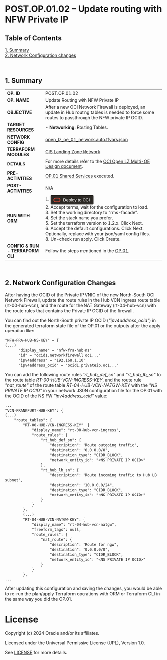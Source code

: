 # POST.OP.01.02 – Update routing with NFW Private IP

## **Table of Contents**

[1. Summary](#1-summary)</br>
[2. Network Configuration changes](#2-iam-configuration-changes)</br>

&nbsp; 

## **1. Summary**

| |  |
|---|---| 
| **OP. ID** | POST.OP.01.02 |
| **OP. NAME** | Update Routing with NFW Private IP | 
| **OBJECTIVE** | After a new OCI Network Firewall is deployed, an update in Hub routing tables is needed to force some routes to passthrough the NFW private IP OCID. |
| **TARGET RESOURCES** | - **Networking**: Routing Tables. |
| **NETWORK CONFIG** |[open_lz_oe_01_network.auto.tfvars.json](open_lz_oe_01_network.auto.tfvars.json) |
| **TERRAFORM MODULES**| [CIS Landing Zone Network](https://github.com/oracle-quickstart/terraform-oci-cis-landing-zone-networking)  |
| **DETAILS** |  For more details refer to the [OCI Open LZ Multi-OE Design document](/blueprints/multi-oe/design/OCI_Open_LZ_Multi-OE-Blueprint.pdf).|
| **PRE-ACTIVITIES** | [OP.01 Shared Services](../readme.md) executed. |
| **POST-ACTIVITIES** | N/A |
| **RUN WITH ORM** | 1. [<img src="/commons/images/DeployToOCI.svg"  height="30" align="center">](https://cloud.oracle.com/resourcemanager/stacks/create?zipUrl=https://github.com/oracle-quickstart/terraform-oci-landing-zones-orchestrator/archive/refs/tags/v2.0.0.zip&zipUrlVariables={"input_config_files_urls":"https://raw.githubusercontent.com/oracle-quickstart/terraform-oci-open-lz/master/examples/oci-open-lz/op01_manage_shared_services/open_lz_shared_identity.auto.tfvars.json,https://raw.githubusercontent.com/oracle-quickstart/terraform-oci-open-lz/master/examples/oci-open-lz/op01_manage_shared_services/open_lz_shared_network.auto.tfvars.json"})  </br>2. Accept terms,  wait for the configuration to load. </br>3. Set the working directory to “rms-facade”. </br>4. Set the stack name you prefer.</br>5. Set the terraform version to 1.2.x. Click Next. </br>6. Accept the default configurations. Click Next. Optionally, replace with your json/yaml config files. </br>8. Un-check run apply. Click Create.|
| **CONFIG & RUN - TERRAFORM CLI** | Follow the steps mentioned in the [OP.01](../readme.md). |

&nbsp; 

## **2. Network Configuration Changes**

After having the OCID of the Private IP VNIC of the new North-South OCI Network Firewall, update the route rules in the Hub VCN ingress route table (rt-00-hub-vcn), and the route for the NAT Gateway (rt-04-hub-vcn) with the route rules that contains the Private IP OCID of the firewall.

You can find out the North-South private IP OCID (*"ipv4address_ocid"*) in the generated terraform state file of the OP.01 or the outputs after the apply operation like:

```
"NFW-FRA-HUB-NS-KEY" = {
(...) 
      "display_name" = "nfw-fra-hub-ns"
      "id" = "ocid1.networkfirewall.oc1..."
      "ipv4address" = "192.168.1.10"
      "ipv4address_ocid" = "ocid1.privateip.oc1..."
```

You can add the following route rules *"rt_hub_def_sn"* and *"rt_hub_lb_sn"* to the route table *RT-00-HUB-VCN-INGRESS-KEY*, and the route rule *"nat_route"* of the route table *RT-04-HUB-VCN-NATGW-KEY* with the *"NS PRIVATE IP OCID"* in your network JSON configuration file for the OP.01 with the OCID of the NS FW *"ipv4address_ocid"* value:

```
...
"VCN-FRANKFURT-HUB-KEY": {
(...)
    "route_tables": {
        "RT-00-HUB-VCN-INGRESS-KEY": {
            "display_name": "rt-00-hub-vcn-ingress",
            "route_rules": {
                "rt_hub_def_sn": {
                    "description": "Route outgoing traffic",
                    "destination": "0.0.0.0/0",
                    "destination_type": "CIDR_BLOCK",
                    "network_entity_id": "<NS PRIVATE IP OCID>"
                },
                "rt_hub_lb_sn": {
                    "description": "Route incoming traffic to Hub LB subnet",
                    "destination": "10.0.0.0/24",
                    "destination_type": "CIDR_BLOCK",
                    "network_entity_id": "<NS PRIVATE IP OCID>"
                }
            }
        },
        (...)
        "RT-04-HUB-VCN-NATGW-KEY": {
            "display_name": "rt-04-hub-vcn-natgw",
            "freeform_tags": null,
            "route_rules": {
                "nat_route": {
                    "description": "Route for ngw",
                    "destination": "0.0.0.0/0",
                    "destination_type": "CIDR_BLOCK",
                    "network_entity_id": "<NS PRIVATE IP OCID>"
                }
            }
        },
...
```

After updating this configuration and saving the changes, you would be able to re-run the plan/apply Terraform operations with ORM or Terraform CLI in the same way you did the OP.01.


# License

Copyright (c) 2024 Oracle and/or its affiliates.

Licensed under the Universal Permissive License (UPL), Version 1.0.

See [LICENSE](LICENSE) for more details.